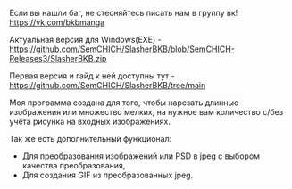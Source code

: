 Если вы нашли баг, не стесняйтесь писать нам в группу вк! https://vk.com/bkbmanga

Актуальная версия для Windows(EXE) - https://github.com/SemCHICH/SlasherBKB/blob/SemCHICH-Releases3/SlasherBKB.zip

Первая версия и гайд к ней доступны тут - https://github.com/SemCHICH/SlasherBKB/tree/main

Моя программа создана для того, чтобы нарезать длинные изображения или множество мелких, на нужное вам количество с/без учёта рисунка на входных изображениях.

Так же есть дополнительный функционал: 
- Для преобразования изображений или PSD в jpeg с выбором качества преобразования, 
- Для создания GIF из преобразованных jpeg.
